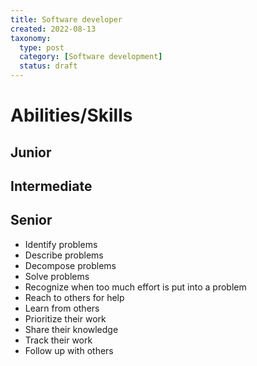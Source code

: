 ```yaml
---
title: Software developer
created: 2022-08-13
taxonomy:
  type: post
  category: [Software development]
  status: draft
---
```


# Abilities/Skills
## Junior

## Intermediate

## Senior

* Identify problems
* Describe problems
* Decompose problems
* Solve problems
* Recognize when too much effort is put into a problem
* Reach to others for help
* Learn from others
* Prioritize their work
* Share their knowledge
* Track their work
* Follow up with others
